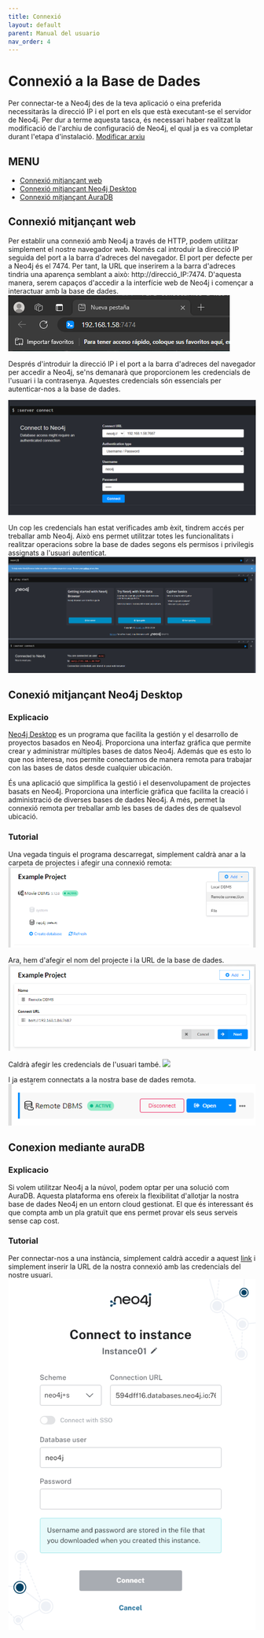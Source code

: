 ```yaml
--- 
title: Connexió
layout: default
parent: Manual del usuario
nav_order: 4
---
```


# Connexió a la Base de Dades
Per connectar-te a Neo4j des de la teva aplicació o eina preferida necessitaràs la direcció IP i el port en els que està executant-se el servidor de Neo4j. Per dur a terme aquesta tasca, és necessari haber realitzat la modificació de l'archiu de configuració de Neo4j, el qual ja es va completar durant l'etapa d'instalació. [Modificar arxiu](https://xadouuu7.github.io/A04-NEO4j/Manual%20del%20usuario/instalacion.html#archivo-de-configuracion)

## MENU
- [Connexió mitjançant web](https://xadouuu7.github.io/A04-NEO4j/Manual%20del%20usuario/conexion.html#conexion-mediante-web)
- [Connexió mitjançant Neo4j Desktop](https://xadouuu7.github.io/A04-NEO4j/Manual%20del%20usuario/conexion.html#conexi%C3%B3-mitjan%C3%A7ant-neo4j-desktop)
- [Connexió mitjançant AuraDB](https://xadouuu7.github.io/A04-NEO4j/Manual%20del%20usuario/conexion.html#conexion-mediante-auradb)

## Connexió mitjançant web
Per establir una connexió amb Neo4j a través de HTTP, podem utilitzar simplement el nostre navegador web. Només cal introduir la direcció IP seguida del port a la barra d'adreces del navegador. El port per defecte per a Neo4j és el 7474. Per tant, la URL que inserirem a la barra d'adreces tindria una aparença semblant a això: http://direcció_IP:7474. D'aquesta manera, serem capaços d'accedir a la interfície web de Neo4j i començar a interactuar amb la base de dades.
![](../imagenes/conexion/ipWeb.png)

Després d'introduir la direcció IP i el port a la barra d'adreces del navegador per accedir a Neo4j, se'ns demanarà que proporcionem les credencials de l'usuari i la contrasenya. Aquestes credencials són essencials per autenticar-nos a la base de dades.

![](../imagenes/conexion/credencialesWeb.png)

Un cop les credencials han estat verificades amb èxit, tindrem accés per treballar amb Neo4j. Això ens permet utilitzar totes les funcionalitats i realitzar operacions sobre la base de dades segons els permisos i privilegis assignats a l'usuari autenticat.
![](../imagenes/conexion/credencialesExitosas.png)

## Conexió mitjançant Neo4j Desktop
### Explicacio
[Neo4j Desktop](https://neo4j.com/download/) es un programa que facilita la gestión y el desarrollo de proyectos basados en Neo4j. Proporciona una interfaz gráfica que permite crear y administrar múltiples bases de datos Neo4j. Además que es esto lo que nos interesa, nos permite conectarnos de manera remota para trabajar con las bases de datos desde cualquier ubicación.

És una aplicació que simplifica la gestió i el desenvolupament de projectes basats en Neo4j. Proporciona una interfície gràfica que facilita la creació i administració de diverses bases de dades Neo4j. A més, permet la connexió remota per treballar amb les bases de dades des de qualsevol ubicació.
### Tutorial
Una vegada tinguis el programa descarregat, simplement caldrà anar a la carpeta de projectes i afegir una connexió remota:
![](../imagenes/conexion/boton1Neo4jDesk.png)

Ara, hem d'afegir el nom del projecte i la URL de la base de dades.
![](../imagenes/conexion/conexionBD.png)

Caldrà afegir les credencials de l'usuari també.
![](../imagenes/conexion/usuarioContraseña.png)

I ja estarem connectats a la nostra base de dades remota.
![](../imagenes/conexion/bieeen.png)

## Conexion mediante auraDB
### Explicacio
Si volem utilitzar Neo4j a la núvol, podem optar per una solució com AuraDB. Aquesta plataforma ens ofereix la flexibilitat d'allotjar la nostra base de dades Neo4j en un entorn cloud gestionat. El que és interessant és que compta amb un pla gratuït que ens permet provar els seus serveis sense cap cost.
### Tutorial
Per connectar-nos a una instància, simplement caldrà accedir a aquest [link](https://workspace-preview.neo4j.io/connection/connect) i simplement inserir la URL de la nostra connexió amb las credencials del nostre usuari.
![](../imagenes/conexion/conexionAuraDB.png)
